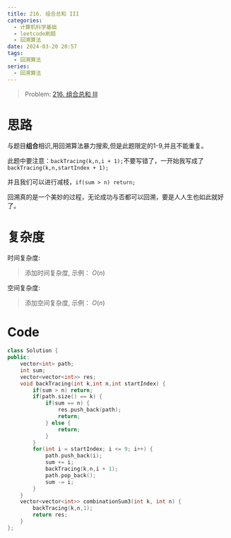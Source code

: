 ```yaml
---
title: 216. 组合总和 III
categories:
  - 计算机科学基础
  - leetcode刷题
  - 回溯算法
date: 2024-03-20 20:57
tags:
  - 回溯算法
series:
  - 回溯算法
---
```



> Problem: [216. 组合总和 III](https://leetcode.cn/problems/combination-sum-iii/description/)

# 思路

与题目**组合**相识,用回溯算法暴力搜索,但是此题限定的1-9,并且不能重复。

此题中要注意：`backTracing(k,n,i + 1);`不要写错了，一开始我写成了`backTracing(k,n,startIndex + 1);`

并且我们可以进行减枝，`if(sum > n) return;`

回溯真的是一个美妙的过程，无论成功与否都可以回溯，要是人人生也如此就好了。

# 复杂度

时间复杂度:
> 添加时间复杂度, 示例： $O(n)$

空间复杂度:
> 添加空间复杂度, 示例： $O(n)$


# Code
```C++ []
class Solution {
public:
    vector<int> path;
    int sum;
    vector<vector<int>> res;
    void backTracing(int k,int n,int startIndex) {
        if(sum > n) return;
        if(path.size() == k) {
            if(sum == n) {
                res.push_back(path);
                return;
            } else {
                return;
            }
        }
        for(int i = startIndex; i <= 9; i++) {
            path.push_back(i);
            sum += i;
            backTracing(k,n,i + 1);
            path.pop_back();
            sum -= i;
        }
    }
    vector<vector<int>> combinationSum3(int k, int n) {
        backTracing(k,n,1);
        return res;
    }
};
```
  
